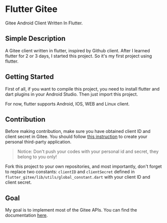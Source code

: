 # Flutter Gitee

Gitee Android Client Written In Flutter.

## Simple Description

A Gitee client written in flutter, inspired by Github client. After I learned flutter for 2 or 3 days, I started this project. So it's my first project using flutter.

## Getting Started

First of all, if you want to compile this project, you need to install flutter and dart plugins in your Android Studio. Then just import this project. 

For now, flutter supports Android, IOS, WEB and Linux client.

## Contribution

Before making contribution, make sure you have obtained client ID and client secret in Gitee. You should follow [this instruction](https://gitee.com/api/v5/oauth_doc#/list-item-3) to create your personal third-party application.

> Notice: Don't push your codes with your personal id and secret, they belong to you only!

Fork this project to your own repositories, and most importantly, don't forget to replace two constants: `clientID` and `clientSecret` defined in `flutter_gitee/lib/utils/global_constant.dart` with your client ID and client secret.  

## Goal

My goal is to implement most of the Gitee APIs. You can find the documentation [here](https://gitee.com/api/v5/swagger).
